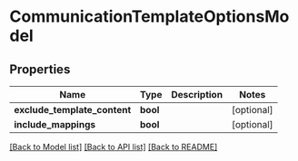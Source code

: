# CommunicationTemplateOptionsModel

## Properties
Name | Type | Description | Notes
------------ | ------------- | ------------- | -------------
**exclude_template_content** | **bool** |  | [optional] 
**include_mappings** | **bool** |  | [optional] 

[[Back to Model list]](../README.md#documentation-for-models) [[Back to API list]](../README.md#documentation-for-api-endpoints) [[Back to README]](../README.md)


